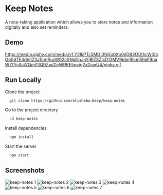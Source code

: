 # Keep Notes

A note-taking application which allows you to store notes and information digitally and also set reminders.

## Demo
https://media.giphy.com/media/v1.Y2lkPTc5MGI3NjExbXo0dDB3OGthcWI0bGo0dTE4dnltZ3J1cmRucW92cXNpNnJnYjBlZSZlcD12MV9pbnRlcm5hbF9naWZfYnlfaWQmY3Q9Zw/DyWRKE5qyig2xDswU4/giphy.gif

## Run Locally

Clone the project

```bash
  git clone https://github.com/elisheba-beep/keep-notes
```

Go to the project directory

```bash
  cd keep-notes
```

Install dependencies

```bash
  npm install
```

Start the server

```bash
  npm start
```

## Screenshots
![keep-notes 1](https://github.com/elisheba-beep/keep-notes/assets/62700477/0b3ab34b-2071-45f6-9758-bbcd91e5b5c2)
![keep-notes 2](https://github.com/elisheba-beep/keep-notes/assets/62700477/5e8f4889-06ac-4383-a724-68455f72f373)
![keep-notes 3](https://github.com/elisheba-beep/keep-notes/assets/62700477/b4219e02-8fea-487a-8ac6-302eefac2314)
![keep-notes 4](https://github.com/elisheba-beep/keep-notes/assets/62700477/f63921ca-283d-4357-aeaf-65baba7a105b)
![keep-notes 5](https://github.com/elisheba-beep/keep-notes/assets/62700477/2862ca83-2c56-4a0e-805f-183ada40a579)
![keep-notes 6](https://github.com/elisheba-beep/keep-notes/assets/62700477/a499b015-6277-44c3-9030-3ec1e8cb7e8a)
![keep-notes 7](https://github.com/elisheba-beep/keep-notes/assets/62700477/ca356518-44e9-41cf-a6fe-166d1a81e593)



